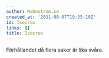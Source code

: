 ```yaml
---
author: Wahnstrom.se
created_at: '2011-08-07T19:35:10Z'
id: Isocrux
links: {}
title: Isocrux
---
```


Förhållandet då flera saker är lika svåra.